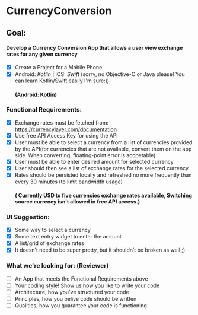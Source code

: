 # CurrencyConversion

## Goal:

#### Develop a Currency Conversion App that allows a user view exchange rates for any given currency

- [x] Create a Project for a Mobile Phone
- [x] Android: _Kotlin_ | iOS: _Swift_ (sorry, no Objective-C or Java please! You can learn Kotlin/Swift easily I'm sure:))
     #### (Android: Kotlin)
### Functional Requirements:
- [x] Exchange rates must be fetched from: https://currencylayer.com/documentation  
- [x] Use free API Access Key for using the API
- [x] User must be able to select a currency from a list of currencies provided by the API(for currencies that are not available, convert them on the app side. When converting, floating-point error is accpetable)
- [x] User must be able to enter desired amount for selected currency
- [x] User should then see a list of exchange rates for the selected currency
- [x] Rates should be persisted locally and refreshed no more frequently than every 30 minutes (to limit bandwidth usage)
     #### ( Currently USD to five currencies exchange rates available, Switching source currency isn't allowed in free API access.)

### UI Suggestion:
- [X] Some way to select a currency
- [x] Some text entry widget to enter the amount
- [x] A list/grid of exchange rates
- [x] It doesn’t need to be super pretty, but it shouldn’t be broken as well ;)

### What we're looking for: (Reviewer)
- [ ] An App that meets the Functional Requirements above
- [ ] Your coding style! Show us how you like to write your code
- [ ] Architecture, how you've structured your code
- [ ] Principles, how you belive code should be written
- [ ] Qualities, how you guarantee your code is functioning
